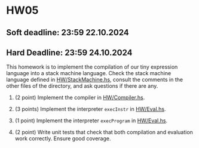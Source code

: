 # HW05
## Soft deadline: 23:59 22.10.2024
## Hard Deadline: 23:59 24.10.2024

This homework is to implement the compilation of our tiny expression language into a stack machine language. Check the stack machine language defined in [HW/StackMachine.hs](monads/HW/StackMachine.hs), consult the comments in the other files of the directory, and ask questions if there are any. 

1. (2 point) Implement the compiler in [HW/Compiler.hs](monads/HW/Compiler.hs). 

2. (3 points) Implement the interpreter `execInstr` in [HW/Eval.hs](monads/HW/Eval.hs). 

3. (1 point) Implement the interpreter `execProgram` in [HW/Eval.hs](monads/HW/Eval.hs). 

4. (2 point) Write unit tests that check that both compilation and evaluation work correctly. Ensure good coverage. 
